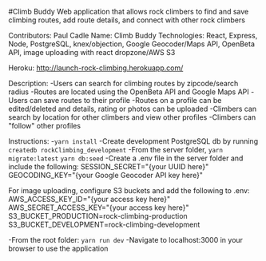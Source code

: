 #Climb Buddy
Web application that allows rock climbers to find and save climbing routes, add route details, and connect with other rock climbers

Contributors: Paul Cadle
Name: Climb Buddy
Technologies: React, Express, Node, PostgreSQL, knex/objection, Google Geocoder/Maps API, OpenBeta API, image uploading with react dropzone/AWS S3

Heroku: http://launch-rock-climbing.herokuapp.com/

Description:
-Users can search for climbing routes by zipcode/search radius
-Routes are located using the OpenBeta API and Google Maps API
-Users can save routes to their profile
-Routes on a profile can be edited/deleted and details, rating or photos can be uploaded
-Climbers can search by location for other climbers and view other profiles
-Climbers can "follow" other profiles

Instructions:
-```yarn install```
-Create development PostgreSQL db by running ```createdb rockClimbing_development```
-From the server folder, 
  ```yarn migrate:latest```
  ```yarn db:seed```
-Create a .env file in the server folder and include the following:
  SESSION_SECRET="{your UUID here}"
  GEOCODING_KEY="{your Google Geocoder API key here}"

  For image uploading, configure S3 buckets and add the following to .env:
    AWS_ACCESS_KEY_ID="{your access key here}"
    AWS_SECRET_ACCESS_KEY="{your access key here}"
    S3_BUCKET_PRODUCTION=rock-climbing-production
    S3_BUCKET_DEVELOPMENT=rock-climbing-development

-From the root folder: ```yarn run dev```
-Navigate to localhost:3000 in your browser to use the application